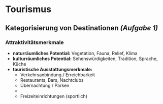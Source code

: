 # Tourismus

## Kategorisierung von Destinationen *(Aufgabe 1)*

### Attraktivitätsmerkmale
- **naturräumliches Potential:** Vegetation, Fauna, Relief, Klima
- **kulturräumliches Potential:** Sehenswürdigkeiten, Tradition, Sprache, Küche
- **touristische Ausstattungsmerkmale:**
	- Verkehrsanbindung / Erreichbarkeit
	- Restaurants, Bars, Nachtclubs
	- Übernachtung / Parken
	- 
	- Freizeiteinrichtungen (sportlich)

<!--stackedit_data:
eyJoaXN0b3J5IjpbNjM5OTA5NzE3LC0xMjAwODYwMzQ5XX0=
-->